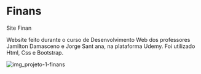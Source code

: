 # Finans
Site Finan

Website feito durante o curso de Desenvolvimento Web dos professores Jamilton Damasceno e Jorge Sant ana, na plataforma Udemy. 
Foi utilizado Html, Css e Bootstrap.

![img_projeto-1-finans](https://github.com/kevin19tech/Finans/assets/57818408/e4bb42f5-bb18-433f-a6b6-6a9ee9100402)



